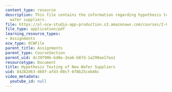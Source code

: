 ```yaml
---
content_type: resource
description: This file contains the information regarding hypothesis testing of new
  wafer suppliers.
file: https://ol-ocw-studio-app-production.s3.amazonaws.com/courses/2-627-fundamentals-of-photovoltaics-fall-2013/84282d63468fafd300cf6f8b25ceb46c_MIT2_627F13_assn_sim.pdf
file_type: application/pdf
learning_resource_types:
- Assignments
ocw_type: OCWFile
parent_title: Assignments
parent_type: CourseSection
parent_uid: dc39f90b-bd8e-2eab-b87d-1a299ae17ea1
resourcetype: Document
title: Hypothesis Testing of New Wafer Suppliers
uid: 84282d63-468f-afd3-00cf-6f8b25ceb46c
video_metadata:
  youtube_id: null
---
```

